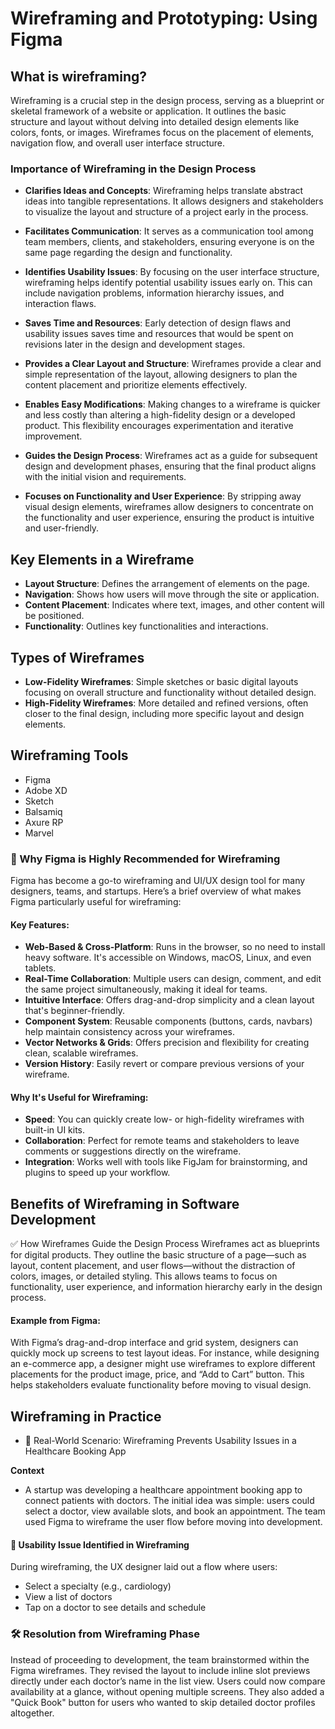 # Wireframing and Prototyping: Using Figma

## What is wireframing?
Wireframing is a crucial step in the design process, serving as a blueprint or skeletal framework of a website or application. It outlines the basic structure and layout without delving into detailed design elements like colors, fonts, or images. Wireframes focus on the placement of elements, navigation flow, and overall user interface structure.


### Importance of Wireframing in the Design Process
- **Clarifies Ideas and Concepts**:
Wireframing helps translate abstract ideas into tangible representations. It allows designers and stakeholders to visualize the layout and structure of a project early in the process.

- **Facilitates Communication**:
It serves as a communication tool among team members, clients, and stakeholders, ensuring everyone is on the same page regarding the design and functionality.

- **Identifies Usability Issues**:
By focusing on the user interface structure, wireframing helps identify potential usability issues early on. This can include navigation problems, information hierarchy issues, and interaction flaws.

- **Saves Time and Resources**:
Early detection of design flaws and usability issues saves time and resources that would be spent on revisions later in the design and development stages.

- **Provides a Clear Layout and Structure**:
Wireframes provide a clear and simple representation of the layout, allowing designers to plan the content placement and prioritize elements effectively.

- **Enables Easy Modifications**:
Making changes to a wireframe is quicker and less costly than altering a high-fidelity design or a developed product. This flexibility encourages experimentation and iterative improvement.

- **Guides the Design Process**:
Wireframes act as a guide for subsequent design and development phases, ensuring that the final product aligns with the initial vision and requirements.

- **Focuses on Functionality and User Experience**:
By stripping away visual design elements, wireframes allow designers to concentrate on the functionality and user experience, ensuring the product is intuitive and user-friendly.


## Key Elements in a Wireframe
- **Layout Structure**: Defines the arrangement of elements on the page.
- **Navigation**: Shows how users will move through the site or application.
- **Content Placement**: Indicates where text, images, and other content will be positioned.
- **Functionality**: Outlines key functionalities and interactions.

## Types of Wireframes
- **Low-Fidelity Wireframes**: Simple sketches or basic digital layouts focusing on overall structure and functionality without detailed design.
- **High-Fidelity Wireframes**: More detailed and refined versions, often closer to the final design, including more specific layout and design elements.

## Wireframing Tools
- Figma
- Adobe XD
- Sketch
- Balsamiq
- Axure RP
- Marvel

### 🔹 Why Figma is Highly Recommended for Wireframing
Figma has become a go-to wireframing and UI/UX design tool for many designers, teams, and startups. Here’s a brief overview of what makes Figma particularly useful for wireframing:

#### Key Features:
- **Web-Based & Cross-Platform**: Runs in the browser, so no need to install heavy software. It's accessible on Windows, macOS, Linux, and even tablets.
- **Real-Time Collaboration**: Multiple users can design, comment, and edit the same project simultaneously, making it ideal for teams.
- **Intuitive Interface**: Offers drag-and-drop simplicity and a clean layout that's beginner-friendly.
- **Component System**: Reusable components (buttons, cards, navbars) help maintain consistency across your wireframes.
- **Vector Networks & Grids**: Offers precision and flexibility for creating clean, scalable wireframes.
- **Version History**: Easily revert or compare previous versions of your wireframe.

#### Why It's Useful for Wireframing:
- **Speed**: You can quickly create low- or high-fidelity wireframes with built-in UI kits.
- **Collaboration**: Perfect for remote teams and stakeholders to leave comments or suggestions directly on the wireframe.
- **Integration**: Works well with tools like FigJam for brainstorming, and plugins to speed up your workflow.

## Benefits of Wireframing in Software Development
✅ How Wireframes Guide the Design Process
Wireframes act as blueprints for digital products. They outline the basic structure of a page—such as layout, content placement, and user flows—without the distraction of colors, images, or detailed styling. This allows teams to focus on functionality, user experience, and information hierarchy early in the design process.

#### Example from Figma:
With Figma’s drag-and-drop interface and grid system, designers can quickly mock up screens to test layout ideas. For instance, while designing an e-commerce app, a designer might use wireframes to explore different placements for the product image, price, and “Add to Cart” button. This helps stakeholders evaluate functionality before moving to visual design.

##  Wireframing in Practice
- 🧩 Real-World Scenario: Wireframing Prevents Usability Issues in a Healthcare Booking App

**Context**
- A startup was developing a healthcare appointment booking app to connect patients with doctors. The initial idea was simple: users could select a doctor, view available slots, and book an appointment. The team used Figma to wireframe the user flow before moving into development.

#### 🚩 Usability Issue Identified in Wireframing
During wireframing, the UX designer laid out a flow where users:
- Select a specialty (e.g., cardiology)
- View a list of doctors
- Tap on a doctor to see details and schedule

### 🛠️ Resolution from Wireframing Phase
Instead of proceeding to development, the team brainstormed within the Figma wireframes. They revised the layout to include inline slot previews directly under each doctor’s name in the list view. Users could now compare availability at a glance, without opening multiple screens. They also added a "Quick Book" button for users who wanted to skip detailed doctor profiles altogether.
